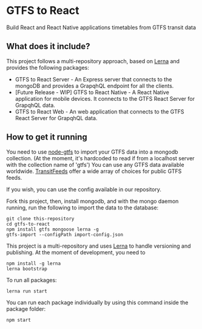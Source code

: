 # GTFS to React
Build React and React Native applications timetables from GTFS transit data

## What does it include?
This project follows a multi-repository approach, based on [Lerna](https://github.com/lerna/lerna) and provides the following packages:
* GTFS to React Server - An Express server that connects to the mongoDB and provides a GrapqhQL endpoint for all the clients.
* [Future Release - WIP] GTFS to React Native - A React Native application for mobile devices. It connects to the GTFS React Server for GrapqhQL data.
* GTFS to React Web - An web application that connects to the GTFS React Server for GrapqhQL data.

## How to get it running

You need to use [node-gtfs](https://github.com/BlinkTagInc/node-gtfs) to import your GTFS data into a mongodb collection. (At the moment, it's hardcoded to read if from a localhost server with the collection name of 'gtfs')
You can use any GTFS data available worldwide. [TransitFeeds](http://transitfeeds.com/) offer a wide array of choices for public GTFS feeds.

If you wish, you can use the config available in our repository.

Fork this project, then, install mongodb, and with the mongo daemon running, run the following to import the data to the database:
```
git clone this-repository
cd gtfs-to-react
npm install gtfs mongoose lerna -g
gtfs-import --configPath import-config.json
```

This project is a multi-repository and uses [Lerna](https://github.com/lerna/lerna) to handle versioning and publishing.
At the moment of development, you need to
```
npm install -g lerna
lerna bootstrap
```
To run all packages:
```
lerna run start
```

You can run each package individually by using this command inside the package folder:
```
npm start
```
